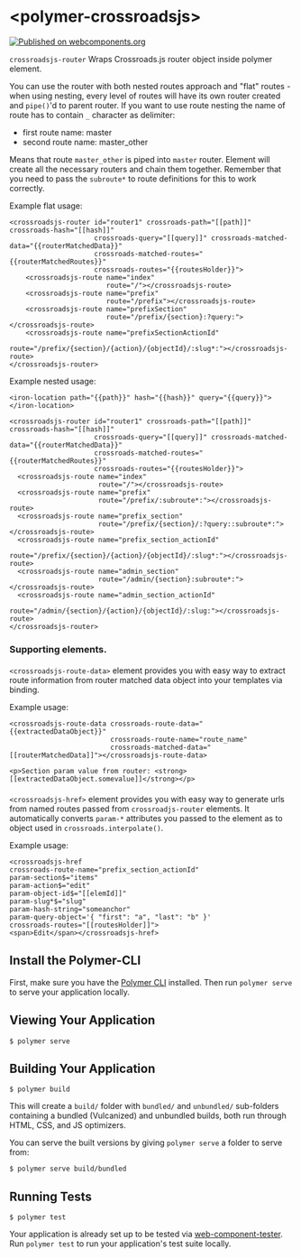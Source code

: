 # \<polymer-crossroadsjs\>


[![Published on webcomponents.org](https://img.shields.io/badge/webcomponents.org-published-blue.svg)](https://beta.webcomponents.org/element/ergo/crossroadsjs-router)

`crossroadsjs-router`
Wraps Crossroads.js router object inside polymer element.

You can use the router with both nested routes approach and "flat" routes - when using nesting,
every level of routes will have its own router created and `pipe()`'d to parent router.
If you want to use route nesting the name of route has to contain `_` character as delimiter:

- first route name: master
- second route name: master_other

Means that route `master_other` is piped into `master` router. Element will create all the necessary
routers and chain them together. Remember that you need to pass the `subroute*` to route definitions
for this to work correctly.

Example flat usage:


    <crossroadsjs-router id="router1" crossroads-path="[[path]]" crossroads-hash="[[hash]]"
                         crossroads-query="[[query]]" crossroads-matched-data="{{routerMatchedData}}"
                         crossroads-matched-routes="{{routerMatchedRoutes}}"
                         crossroads-routes="{{routesHolder}}">
        <crossroadsjs-route name="index"
                            route="/"></crossroadsjs-route>
        <crossroadsjs-route name="prefix"
                            route="/prefix"></crossroadsjs-route>
        <crossroadsjs-route name="prefixSection"
                            route="/prefix/{section}:?query:"></crossroadsjs-route>
        <crossroadsjs-route name="prefixSectionActionId"
                            route="/prefix/{section}/{action}/{objectId}/:slug*:"></crossroadsjs-route>
    </crossroadsjs-router>

Example nested usage:

    <iron-location path="{{path}}" hash="{{hash}}" query="{{query}}"></iron-location>

    <crossroadsjs-router id="router1" crossroads-path="[[path]]" crossroads-hash="[[hash]]"
                         crossroads-query="[[query]]" crossroads-matched-data="{{routerMatchedData}}"
                         crossroads-matched-routes="{{routerMatchedRoutes}}"
                         crossroads-routes="{{routesHolder}}">
      <crossroadsjs-route name="index"
                          route="/"></crossroadsjs-route>
      <crossroadsjs-route name="prefix"
                          route="/prefix/:subroute*:"></crossroadsjs-route>
      <crossroadsjs-route name="prefix_section"
                          route="/prefix/{section}/:?query::subroute*:"></crossroadsjs-route>
      <crossroadsjs-route name="prefix_section_actionId"
                          route="/prefix/{section}/{action}/{objectId}/:slug*:"></crossroadsjs-route>
      <crossroadsjs-route name="admin_section"
                          route="/admin/{section}:subroute*:"></crossroadsjs-route>
      <crossroadsjs-route name="admin_section_actionId"
                          route="/admin/{section}/{action}/{objectId}/:slug:"></crossroadsjs-route>
    </crossroadsjs-router>


### Supporting elements.

#### <crossroadsjs-route-data>

`<crossroadsjs-route-data>` element provides you with easy way to extract
route information from router matched data object into your templates via binding.

Example usage:

    <crossroadsjs-route-data crossroads-route-data="{{extractedDataObject}}"
                             crossroads-route-name="route_name"
                             crossroads-matched-data="[[routerMatchedData]]"></crossroadsjs-route-data>

    <p>Section param value from router: <strong>[[extractedDataObject.somevalue]]</strong></p>

#### <crossroadsjs-href>

`<crossroadsjs-href>` element provides you with easy way to generate urls from
named routes passed from `crossroadjs-router` elements.
It automatically converts `param-*` attributes you passed to the element as
to object used in `crossroads.interpolate()`.

Example usage:

    <crossroadsjs-href
    crossroads-route-name="prefix_section_actionId"
    param-section$="items"
    param-action$="edit"
    param-object-id$="[[elemId]]"
    param-slug*$="slug"
    param-hash-string="someanchor"
    param-query-object='{ "first": "a", "last": "b" }'
    crossroads-routes="[[routesHolder]]">
    <span>Edit</span></crossroadsjs-href>


## Install the Polymer-CLI

First, make sure you have the [Polymer CLI](https://www.npmjs.com/package/polymer-cli) installed. Then run `polymer serve` to serve your application locally.

## Viewing Your Application

```
$ polymer serve
```

## Building Your Application

```
$ polymer build
```

This will create a `build/` folder with `bundled/` and `unbundled/` sub-folders
containing a bundled (Vulcanized) and unbundled builds, both run through HTML,
CSS, and JS optimizers.

You can serve the built versions by giving `polymer serve` a folder to serve
from:

```
$ polymer serve build/bundled
```

## Running Tests

```
$ polymer test
```

Your application is already set up to be tested via [web-component-tester](https://github.com/Polymer/web-component-tester). Run `polymer test` to run your application's test suite locally.
